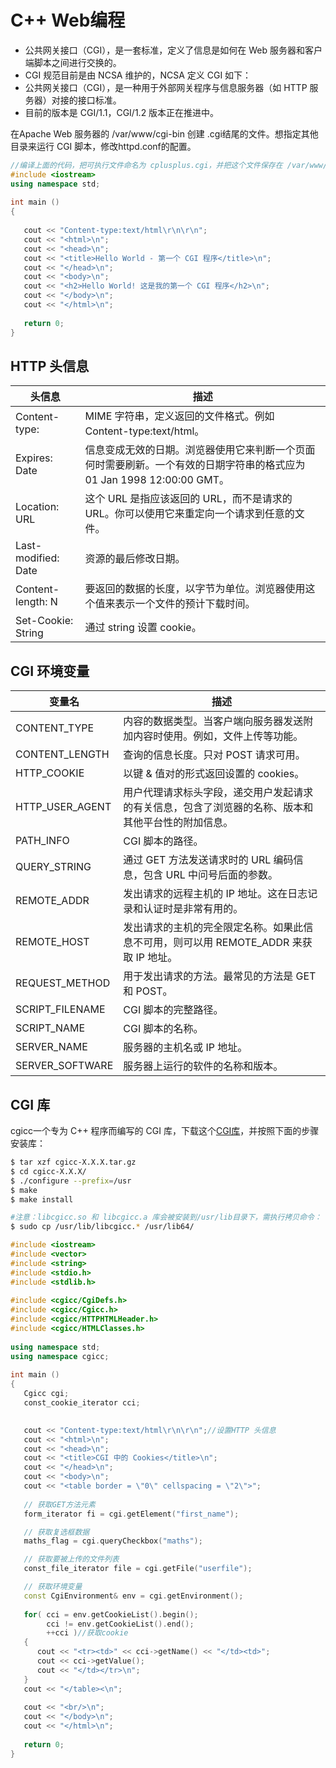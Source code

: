 # C++ Web编程


* 公共网关接口（CGI），是一套标准，定义了信息是如何在 Web 服务器和客户端脚本之间进行交换的。
* CGI 规范目前是由 NCSA 维护的，NCSA 定义 CGI 如下：
* 公共网关接口（CGI），是一种用于外部网关程序与信息服务器（如 HTTP 服务器）对接的接口标准。
* 目前的版本是 CGI/1.1，CGI/1.2 版本正在推进中。

在Apache Web 服务器的 /var/www/cgi-bin 创建 .cgi结尾的文件。想指定其他目录来运行 CGI 脚本，修改httpd.conf的配置。

```c++
//编译上面的代码，把可执行文件命名为 cplusplus.cgi，并把这个文件保存在 /var/www/cgi-bin 目录中
#include <iostream>
using namespace std;
 
int main ()
{
    
   cout << "Content-type:text/html\r\n\r\n";
   cout << "<html>\n";
   cout << "<head>\n";
   cout << "<title>Hello World - 第一个 CGI 程序</title>\n";
   cout << "</head>\n";
   cout << "<body>\n";
   cout << "<h2>Hello World! 这是我的第一个 CGI 程序</h2>\n";
   cout << "</body>\n";
   cout << "</html>\n";
   
   return 0;
}
```

## HTTP 头信息

头信息   |描述
----------|---------------
Content-type:  |MIME 字符串，定义返回的文件格式。例如 Content-type:text/html。
Expires: Date  |信息变成无效的日期。浏览器使用它来判断一个页面何时需要刷新。一个有效的日期字符串的格式应为 01 Jan 1998 12:00:00 GMT。
Location: URL  |这个 URL 是指应该返回的 URL，而不是请求的 URL。你可以使用它来重定向一个请求到任意的文件。
Last-modified: Date  |资源的最后修改日期。
Content-length: N |要返回的数据的长度，以字节为单位。浏览器使用这个值来表示一个文件的预计下载时间。
Set-Cookie: String   |通过 string 设置 cookie。

## CGI 环境变量

变量名   |  描述
-------|---------------
CONTENT_TYPE   |  内容的数据类型。当客户端向服务器发送附加内容时使用。例如，文件上传等功能。
CONTENT_LENGTH |  查询的信息长度。只对 POST 请求可用。
HTTP_COOKIE |  以键 & 值对的形式返回设置的 cookies。
HTTP_USER_AGENT   |  用户代理请求标头字段，递交用户发起请求的有关信息，包含了浏览器的名称、版本和其他平台性的附加信息。
PATH_INFO   |  CGI 脚本的路径。
QUERY_STRING   |  通过 GET 方法发送请求时的 URL 编码信息，包含 URL 中问号后面的参数。
REMOTE_ADDR |  发出请求的远程主机的 IP 地址。这在日志记录和认证时是非常有用的。
REMOTE_HOST |  发出请求的主机的完全限定名称。如果此信息不可用，则可以用 REMOTE_ADDR 来获取 IP 地址。
REQUEST_METHOD |  用于发出请求的方法。最常见的方法是 GET 和 POST。
SCRIPT_FILENAME   |  CGI 脚本的完整路径。
SCRIPT_NAME |  CGI 脚本的名称。
SERVER_NAME |  服务器的主机名或 IP 地址。
SERVER_SOFTWARE   |  服务器上运行的软件的名称和版本。

## CGI 库

cgicc一个专为 C++ 程序而编写的 CGI 库，下载这个[CGI库](ftp://ftp.gnu.org/gnu/cgicc/)，并按照下面的步骤安装库：

```bash
$ tar xzf cgicc-X.X.X.tar.gz 
$ cd cgicc-X.X.X/ 
$ ./configure --prefix=/usr 
$ make
$ make install

#注意：libcgicc.so 和 libcgicc.a 库会被安装到/usr/lib目录下，需执行拷贝命令：
$ sudo cp /usr/lib/libcgicc.* /usr/lib64/
```

```c++
#include <iostream>
#include <vector>  
#include <string>  
#include <stdio.h>  
#include <stdlib.h> 
 
#include <cgicc/CgiDefs.h> 
#include <cgicc/Cgicc.h> 
#include <cgicc/HTTPHTMLHeader.h> 
#include <cgicc/HTMLClasses.h>
 
using namespace std;
using namespace cgicc;
 
int main ()
{
   Cgicc cgi;
   const_cookie_iterator cci;
   

   cout << "Content-type:text/html\r\n\r\n";//设置HTTP 头信息
   cout << "<html>\n";
   cout << "<head>\n";
   cout << "<title>CGI 中的 Cookies</title>\n";
   cout << "</head>\n";
   cout << "<body>\n";
   cout << "<table border = \"0\" cellspacing = \"2\">";
   
   // 获取GET方法元素
   form_iterator fi = cgi.getElement("first_name");  

   // 获取复选框数据
   maths_flag = cgi.queryCheckbox("maths");

   // 获取要被上传的文件列表
   const_file_iterator file = cgi.getFile("userfile");

   // 获取环境变量
   const CgiEnvironment& env = cgi.getEnvironment();
 
   for( cci = env.getCookieList().begin();
        cci != env.getCookieList().end(); 
        ++cci )//获取cookie
   {
      cout << "<tr><td>" << cci->getName() << "</td><td>";
      cout << cci->getValue();                                 
      cout << "</td></tr>\n";
   }
   cout << "</table><\n";
  
   cout << "<br/>\n";
   cout << "</body>\n";
   cout << "</html>\n";
   
   return 0;
}
```